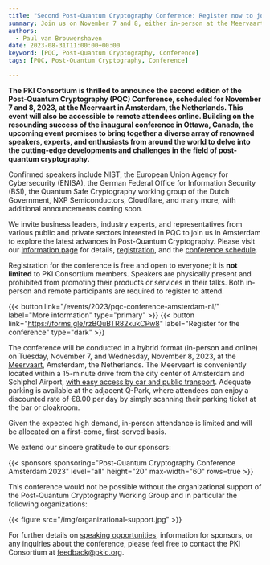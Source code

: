 ```yaml
---
title: "Second Post-Quantum Cryptography Conference: Register now to join us in Amsterdam or Online!"
summary: Join us on November 7 and 8, either in-person at the Meervaart in Amsterdam or remotely online. Explore the forefront of Post-Quantum Cryptography with renowned speakers from NIST, ENISA, BSI, and more. Registration is free and open to all, not limited to PKI Consortium members.
authors:
  - Paul van Brouwershaven
date: 2023-08-31T11:00:00+00:00
keyword: [PQC, Post-Quantum Cryptography, Conference]
tags: [PQC, Post-Quantum Cryptography, Conference]

---
```


**The PKI Consortium is thrilled to announce the second edition of the Post-Quantum Cryptography (PQC) Conference, scheduled for November 7 and 8, 2023, at the Meervaart in Amsterdam, the Netherlands. This event will also be accessible to remote attendees online. Building on the resounding success of the inaugural conference in Ottawa, Canada, the upcoming event promises to bring together a diverse array of renowned speakers, experts, and enthusiasts from around the world to delve into the cutting-edge developments and challenges in the field of post-quantum cryptography.**

Confirmed speakers include NIST, the European Union Agency for Cybersecurity (ENISA), the German Federal Office for Information Security (BSI), the Quantum Safe Cryptography working group of the Dutch Government, NXP Semiconductors, Cloudflare, and many more, with additional announcements coming soon.

We invite business leaders, industry experts, and representatives from various public and private sectors interested in PQC to join us in Amsterdam to explore the latest advances in Post-Quantum Cryptography. Please visit our [information page](/events/2023/pqc-conference-amsterdam-nl/) for details, [registration](https://forms.gle/rzBQuBTR82xukCPw8), and the [conference schedule](/events/2023/pqc-conference-amsterdam-nl/#agenda).

Registration for the conference is free and open to everyone; it is **not limited** to PKI Consortium members. Speakers are physically present and prohibited from promoting their products or services in their talks. Both in-person and remote participants are required to register to attend.

{{< button link="/events/2023/pqc-conference-amsterdam-nl/" label="More information" type="primary" >}} {{< button link="https://forms.gle/rzBQuBTR82xukCPw8" label="Register for the conference" type="dark" >}}  

The conference will be conducted in a hybrid format (in-person and online) on Tuesday, November 7, and Wednesday, November 8, 2023, at the [Meervaart](https://www.meervaart.nl/meetings-events/english), Amsterdam, the Netherlands. The Meervaart is conveniently located within a 15-minute drive from the city center of Amsterdam and Schiphol Airport, [with easy access by car and public transport](https://www.meervaart.nl/meetings-events/english/over-de-meervaart/bereikbaarheid). Adequate parking is available at the adjacent Q-Park, where attendees can enjoy a discounted rate of €8.00 per day by simply scanning their parking ticket at the bar or cloakroom.

Given the expected high demand, in-person attendance is limited and will be allocated on a first-come, first-served basis.

We extend our sincere gratitude to our sponsors:

{{< sponsors sponsoring="Post-Quantum Cryptography Conference Amsterdam 2023" level="all" height="20" max-width="60" rows=true >}}

This conference would not be possible without the organizational support of the Post-Quantum Cryptography Working Group and in particular the following organizations:

{{< figure src="/img/organizational-support.jpg" >}}

For further details on [speaking opportunities](https://forms.gle/Eez13Ubmrp1zFfre9), information for sponsors, or any inquiries about the conference, please feel free to contact the PKI Consortium at feedback@pkic.org.
